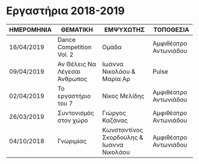 # Εργαστήρια 2018-2019

| ΗΜΕΡΟΜΗΝΙΑ    | ΘΕΜΑΤΙΚΗ      | ΕΜΨΥΧΩΤΗΣ     | ΤΟΠΟΘΕΣΙΑ     |
| ------------- | ------------- | ------------- | ------------- |
| 16/04/2019 | Dance Competition Vol. 2 | Ομάδα	 | Αμφιθέατρο Αντωνιάδου
| 09/04/2019 | Αν Θέλεις Να Λέγεσαι Άνθρωπος	| Ιωάννα Νικολάου & Μαρία Αρ | Pulse
| 02/04/2019 | Το εργαστήριο του 7 | Νίκος Μελίδης | Αμφιθέατρο Αντωνιάδου
| 26/03/2019 | Συντονισμός στον χώρο | Γιώργος Καζάνας | Αμφιθέατρο Αντωνιάδου
| 04/10/2018 | Γνωριμίας	| Κωνσταντίνος Σκορδούλης & Ιωάννα Νικολάου | Aμφιθέατρο Αντωνιάδου
